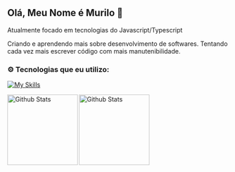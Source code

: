 ## Olá, Meu Nome é Murilo 👋

<p>Atualmente focado em tecnologias do Javascript/Typescript</p>
<p>Criando e aprendendo mais sobre desenvolvimento de softwares. Tentando cada vez mais escrever código com mais manutenibilidade.</p>

### ⚙️ Tecnologias que eu utilizo:

[![My Skills](https://skillicons.dev/icons?i=html,css,js,ts,python,nodejs,react,tailwind,vite,nextjs,fastapi,flask,postgres,redis,linux,neovim,git,github,docker)](https://skillicons.dev)

<tr>
  <td>
    <img
      style="height:10rem"
      align="left"
      src="https://github-readme-stats.vercel.app/api/top-langs/?username=MuriloObr&theme=tokyonight&hide_border=false&include_all_commits=true&count_private=true&layout=compact"
      alt="Github Stats"
    />
  </td>
  <td>
    <img
      style="height:10rem"
      align="left"
      src="https://github-readme-streak-stats.herokuapp.com/?user=MuriloObr&theme=tokyonight&hide_border=false"
      alt="Github Stats"
    />
  </td>
</tr>

